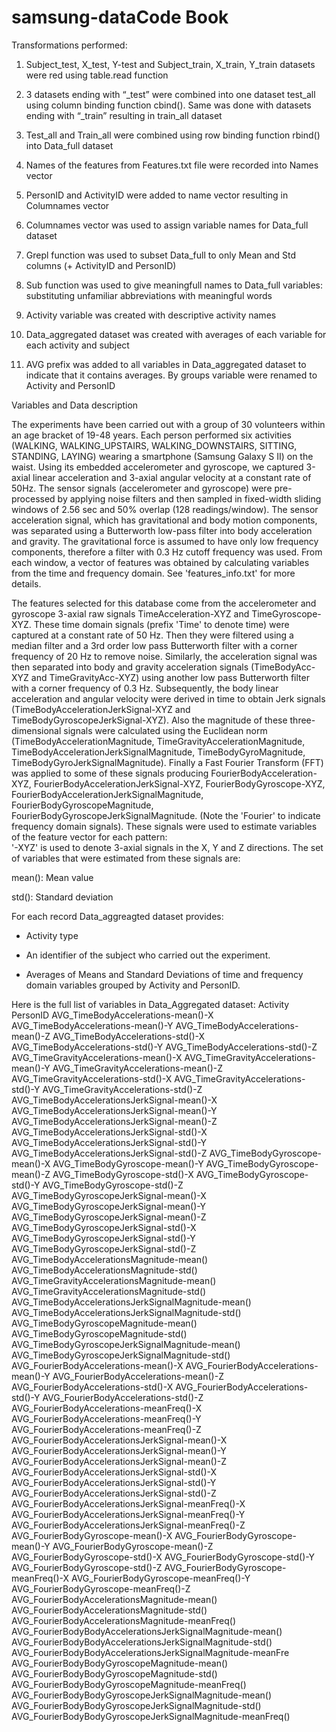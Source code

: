 # samsung-dataCode Book

Transformations performed:

1)	Subject_test, X_test, Y-test and Subject_train, X_train, Y_train datasets were red using table.read function

2)	3 datasets ending with “_test” were combined into one dataset test_all using column binding function cbind(). Same was done with datasets ending with “_train” resulting in train_all dataset

3)	Test_all and Train_all were combined using row binding function rbind() into Data_full dataset

4)	Names of the features from Features.txt file were recorded into Names vector

5)	PersonID and ActivityID were added to name vector resulting in Columnames vector

6)	Columnames vector was used to assign variable names for Data_full dataset

7)	Grepl function was used to subset Data_full to only Mean and Std columns (+ ActivityID and PersonID)

8)	Sub function was used to give meaningfull names to Data_full variables: substituting unfamiliar abbreviations with meaningful words

9)	Activity variable was created with descriptive activity names

10)	Data_aggregated dataset was created with averages of each variable for each activity and subject

11)	AVG prefix was added to all variables in Data_aggregated dataset to indicate that it contains averages. By groups variable were renamed to Activity and PersonID

Variables and Data description

The experiments have been carried out with a group of 30 volunteers within an age bracket of 19-48 years. Each person performed six activities (WALKING, WALKING_UPSTAIRS, WALKING_DOWNSTAIRS, SITTING, STANDING, LAYING) wearing a smartphone (Samsung Galaxy S II) on the waist. Using its embedded accelerometer and gyroscope, we captured 3-axial linear acceleration and 3-axial angular velocity at a constant rate of 50Hz. 
The sensor signals (accelerometer and gyroscope) were pre-processed by applying noise filters and then sampled in fixed-width sliding windows of 2.56 sec and 50% overlap (128 readings/window). The sensor acceleration signal, which has gravitational and body motion components, was separated using a Butterworth low-pass filter into body acceleration and gravity. The gravitational force is assumed to have only low frequency components, therefore a filter with 0.3 Hz cutoff frequency was used. From each window, a vector of features was obtained by calculating variables from the time and frequency domain. See 'features_info.txt' for more details. 
 
The features selected for this database come from the accelerometer and gyroscope 3-axial raw signals TimeAcceleration-XYZ and TimeGyroscope-XYZ. These time domain signals (prefix 'Time' to denote time) were captured at a constant rate of 50 Hz. Then they were filtered using a median filter and a 3rd order low pass Butterworth filter with a corner frequency of 20 Hz to remove noise. Similarly, the acceleration signal was then separated into body and gravity acceleration signals (TimeBodyAcc-XYZ and TimeGravityAcc-XYZ) using another low pass Butterworth filter with a corner frequency of 0.3 Hz. 
Subsequently, the body linear acceleration and angular velocity were derived in time to obtain Jerk signals (TimeBodyAccelerationJerkSignal-XYZ and TimeBodyGyroscopeJerkSignal-XYZ). Also the magnitude of these three-dimensional signals were calculated using the Euclidean norm (TimeBodyAccelerationMagnitude, TimeGravityAccelerationMagnitude, TimeBodyAccelerationJerkSignalMagnitude, TimeBodyGyroMagnitude, TimeBodyGyroJerkSignalMagnitude). 
Finally a Fast Fourier Transform (FFT) was applied to some of these signals producing FourierBodyAcceleration-XYZ, FourierBodyAccelerationJerkSignal-XYZ, FourierBodyGyroscope-XYZ, FourierBodyAccelerationJerkSignalMagnitude, FourierBodyGyroscopeMagnitude, FourierBodyGyroscopeJerkSignalMagnitude. (Note the 'Fourier' to indicate frequency domain signals). 
These signals were used to estimate variables of the feature vector for each pattern:  
'-XYZ' is used to denote 3-axial signals in the X, Y and Z directions.
The set of variables that were estimated from these signals are: 

mean(): Mean value

std(): Standard deviation

For each record Data_aggreagted dataset provides:

- Activity type

- An identifier of the subject who carried out the experiment.

- Averages of Means and Standard Deviations of  time and frequency domain variables grouped by Activity and PersonID.

Here is the full list of variables in Data_Aggregated dataset:
Activity
PersonID
AVG_TimeBodyAccelerations-mean()-X
AVG_TimeBodyAccelerations-mean()-Y
AVG_TimeBodyAccelerations-mean()-Z
AVG_TimeBodyAccelerations-std()-X
AVG_TimeBodyAccelerations-std()-Y
AVG_TimeBodyAccelerations-std()-Z
AVG_TimeGravityAccelerations-mean()-X
AVG_TimeGravityAccelerations-mean()-Y
AVG_TimeGravityAccelerations-mean()-Z
AVG_TimeGravityAccelerations-std()-X
AVG_TimeGravityAccelerations-std()-Y
AVG_TimeGravityAccelerations-std()-Z
AVG_TimeBodyAccelerationsJerkSignal-mean()-X
AVG_TimeBodyAccelerationsJerkSignal-mean()-Y
AVG_TimeBodyAccelerationsJerkSignal-mean()-Z
AVG_TimeBodyAccelerationsJerkSignal-std()-X
AVG_TimeBodyAccelerationsJerkSignal-std()-Y
AVG_TimeBodyAccelerationsJerkSignal-std()-Z
AVG_TimeBodyGyroscope-mean()-X
AVG_TimeBodyGyroscope-mean()-Y
AVG_TimeBodyGyroscope-mean()-Z
AVG_TimeBodyGyroscope-std()-X
AVG_TimeBodyGyroscope-std()-Y
AVG_TimeBodyGyroscope-std()-Z
AVG_TimeBodyGyroscopeJerkSignal-mean()-X
AVG_TimeBodyGyroscopeJerkSignal-mean()-Y
AVG_TimeBodyGyroscopeJerkSignal-mean()-Z
AVG_TimeBodyGyroscopeJerkSignal-std()-X
AVG_TimeBodyGyroscopeJerkSignal-std()-Y
AVG_TimeBodyGyroscopeJerkSignal-std()-Z
AVG_TimeBodyAccelerationsMagnitude-mean()
AVG_TimeBodyAccelerationsMagnitude-std()
AVG_TimeGravityAccelerationsMagnitude-mean()
AVG_TimeGravityAccelerationsMagnitude-std()
AVG_TimeBodyAccelerationsJerkSignalMagnitude-mean()
AVG_TimeBodyAccelerationsJerkSignalMagnitude-std()
AVG_TimeBodyGyroscopeMagnitude-mean()
AVG_TimeBodyGyroscopeMagnitude-std()
AVG_TimeBodyGyroscopeJerkSignalMagnitude-mean()
AVG_TimeBodyGyroscopeJerkSignalMagnitude-std()
AVG_FourierBodyAccelerations-mean()-X
AVG_FourierBodyAccelerations-mean()-Y
AVG_FourierBodyAccelerations-mean()-Z
AVG_FourierBodyAccelerations-std()-X
AVG_FourierBodyAccelerations-std()-Y
AVG_FourierBodyAccelerations-std()-Z
AVG_FourierBodyAccelerations-meanFreq()-X
AVG_FourierBodyAccelerations-meanFreq()-Y
AVG_FourierBodyAccelerations-meanFreq()-Z
AVG_FourierBodyAccelerationsJerkSignal-mean()-X
AVG_FourierBodyAccelerationsJerkSignal-mean()-Y
AVG_FourierBodyAccelerationsJerkSignal-mean()-Z
AVG_FourierBodyAccelerationsJerkSignal-std()-X
AVG_FourierBodyAccelerationsJerkSignal-std()-Y
AVG_FourierBodyAccelerationsJerkSignal-std()-Z
AVG_FourierBodyAccelerationsJerkSignal-meanFreq()-X
AVG_FourierBodyAccelerationsJerkSignal-meanFreq()-Y
AVG_FourierBodyAccelerationsJerkSignal-meanFreq()-Z
AVG_FourierBodyGyroscope-mean()-X
AVG_FourierBodyGyroscope-mean()-Y
AVG_FourierBodyGyroscope-mean()-Z
AVG_FourierBodyGyroscope-std()-X
AVG_FourierBodyGyroscope-std()-Y
AVG_FourierBodyGyroscope-std()-Z
AVG_FourierBodyGyroscope-meanFreq()-X
AVG_FourierBodyGyroscope-meanFreq()-Y
AVG_FourierBodyGyroscope-meanFreq()-Z
AVG_FourierBodyAccelerationsMagnitude-mean()
AVG_FourierBodyAccelerationsMagnitude-std()
AVG_FourierBodyAccelerationsMagnitude-meanFreq()
AVG_FourierBodyBodyAccelerationsJerkSignalMagnitude-mean()
AVG_FourierBodyBodyAccelerationsJerkSignalMagnitude-std()
AVG_FourierBodyBodyAccelerationsJerkSignalMagnitude-meanFre
AVG_FourierBodyBodyGyroscopeMagnitude-mean()
AVG_FourierBodyBodyGyroscopeMagnitude-std()
AVG_FourierBodyBodyGyroscopeMagnitude-meanFreq()
AVG_FourierBodyBodyGyroscopeJerkSignalMagnitude-mean()
AVG_FourierBodyBodyGyroscopeJerkSignalMagnitude-std()
AVG_FourierBodyBodyGyroscopeJerkSignalMagnitude-meanFreq()



